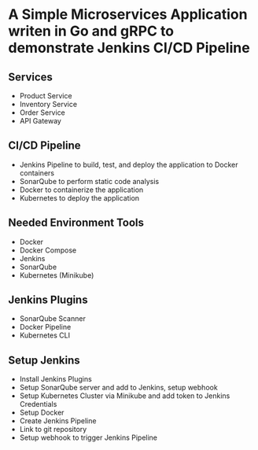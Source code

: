 # A Simple Microservices Application writen in Go and gRPC to demonstrate Jenkins CI/CD Pipeline

## Services
- Product Service
- Inventory Service
- Order Service
- API Gateway

## CI/CD Pipeline
- Jenkins Pipeline to build, test, and deploy the application to Docker containers
- SonarQube to perform static code analysis
- Docker to containerize the application
- Kubernetes to deploy the application

## Needed Environment Tools
- Docker
- Docker Compose
- Jenkins
- SonarQube
- Kubernetes (Minikube)

## Jenkins Plugins
- SonarQube Scanner
- Docker Pipeline
- Kubernetes CLI

## Setup Jenkins
- Install Jenkins Plugins
- Setup SonarQube server and add to Jenkins, setup webhook
- Setup Kubernetes Cluster via Minikube and add token to Jenkins Credentials
- Setup Docker
- Create Jenkins Pipeline
- Link to git repository
- Setup webhook to trigger Jenkins Pipeline
